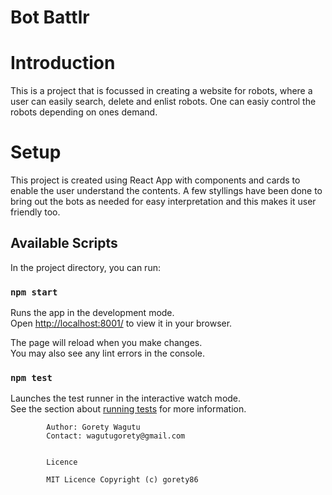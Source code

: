 # Bot Battlr

# Introduction

This is a project that is focussed in creating a website for robots, where a user can easily search, delete and enlist robots.
One can easiy control the robots depending on ones demand.

# Setup

This project is created using React App with components and cards to enable the user understand the contents. A few styllings have been done to bring out the bots as needed for easy interpretation and this makes it user friendly too.   

## Available Scripts

In the project directory, you can run:

### `npm start`

Runs the app in the development mode.\
Open [http://localhost:8001/](http://localhost:8001) to view it in your browser.

The page will reload when you make changes.\
You may also see any lint errors in the console.

### `npm test`

Launches the test runner in the interactive watch mode.\
See the section about [running tests](https://facebook.github.io/create-react-app/docs/running-tests) for more information.


            Author: Gorety Wagutu
            Contact: wagutugorety@gmail.com


            Licence

            MIT Licence Copyright (c) gorety86